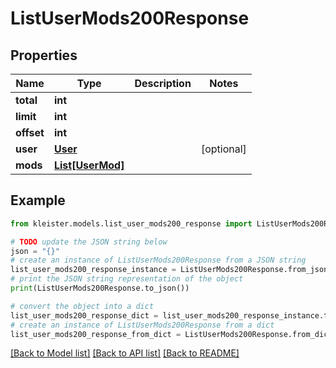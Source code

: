 # ListUserMods200Response


## Properties

Name | Type | Description | Notes
------------ | ------------- | ------------- | -------------
**total** | **int** |  | 
**limit** | **int** |  | 
**offset** | **int** |  | 
**user** | [**User**](User.md) |  | [optional] 
**mods** | [**List[UserMod]**](UserMod.md) |  | 

## Example

```python
from kleister.models.list_user_mods200_response import ListUserMods200Response

# TODO update the JSON string below
json = "{}"
# create an instance of ListUserMods200Response from a JSON string
list_user_mods200_response_instance = ListUserMods200Response.from_json(json)
# print the JSON string representation of the object
print(ListUserMods200Response.to_json())

# convert the object into a dict
list_user_mods200_response_dict = list_user_mods200_response_instance.to_dict()
# create an instance of ListUserMods200Response from a dict
list_user_mods200_response_from_dict = ListUserMods200Response.from_dict(list_user_mods200_response_dict)
```
[[Back to Model list]](../README.md#documentation-for-models) [[Back to API list]](../README.md#documentation-for-api-endpoints) [[Back to README]](../README.md)


